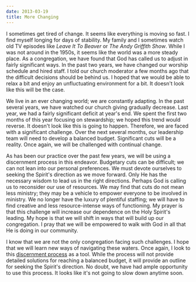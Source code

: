 ```yaml
---
date: 2013-03-19
title: More Changing
---
```


I sometimes get tired of change. It seems like everything is moving so fast. I find myself longing for days of stability. My family and I sometimes watch old TV episodes like *Leave It To Beaver* or *The Andy Griffith Show*. While I was not around in the 1950s, it seems  like the world was a more steady place. As a congregation, we have found that God has called us to adjust in fairly significant ways. In the past two years, we have changed our worship schedule and hired staff. I told our church moderator a few months ago that the difficult decisions should be behind us. I hoped that we would be able to relax a bit and enjoy an unfluctuating environment for a bit. It doesn't look like this will be the case.

We live in an ever changing world; we are constantly adapting. In the past several years, we have watched our church giving gradually decrease. Last year, we had a fairly significant deficit at year's end. We spent the first two months of this year focusing on stewardship; we hoped this trend would reverse. It doesn't look like this is going to happen. Therefore, we are faced with a significant challenge. Over the next several months, our leadership team will need to develop a balanced budget. Significant cuts will be a reality. Once again, we will be challenged with continual change.

As has been our practice over the past few years, we will be using a discernment process in this endeavor. Budgetary cuts can be difficult; we can not lean into our personal preferences. We must devote ourselves to seeking the Spirit's direction as we move forward. Only He has the necessary wisdom to lead us in the right directions. Perhaps God is calling us to reconsider our use of resources. We may find that cuts do not mean less ministry; they may be a vehicle to empower everyone to be involved in ministry. We no longer have the luxury of plentiful staffing; we will have to find creative and less resource-intense ways of functioning. My prayer is that this challenge will increase our dependence on the Holy Spirit's leading. My hope is that we will shift in ways that will build up our congregation. I pray that we will be empowered to walk with God in all that He is doing in our community.

I know that we are not the only congregation facing such challenges. I hope that we will learn new ways of navigating these waters. Once again, I look to this [discernment process](http://discerningchurch.org/testing-the-process/) as a tool. While the process will not provide detailed solutions for reaching a balanced budget, it will provide an outline for seeking the Spirit's direction. No doubt, we have had ample opportunity to use this process. It looks like it's not going to slow down anytime soon.